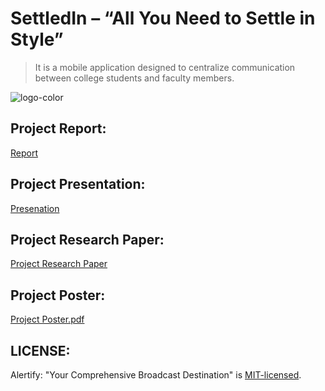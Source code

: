 # SettledIn – “All You Need to Settle in Style”

> It is a mobile application designed to centralize communication between college students and faculty members. <br />

![logo-color](https://github.com/user-attachments/assets/b1dc3d4e-75b7-4f37-8149-ceb887a49260)




## Project Report:
[Report](https://github.com/user-attachments/files/17780156/Major.1.Report.pdf)

## Project Presentation:
[Presenation](https://github.com/user-attachments/files/17780176/Major1.pptx)

## Project Research Paper:
[Project Research Paper](https://github.com/user-attachments/files/17780193/MAJOR.research_paper.pdf)

## Project Poster:
[Project Poster.pdf](https://github.com/user-attachments/files/17780212/Major.1.poster.pdf)





## LICENSE:
Alertify: "Your Comprehensive Broadcast Destination" is [MIT-licensed](https://github.com/byAtulJain/Alertify/blob/master/LICENSE).
